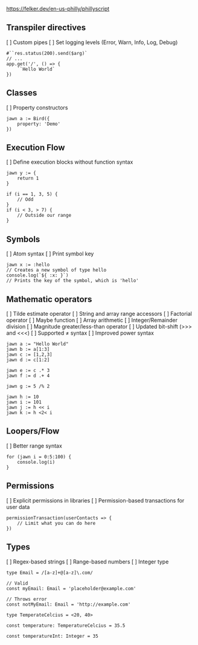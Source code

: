 https://felker.dev/en-us-philly/phillyscript

## Transpiler directives

[ ] Custom pipes
[ ] Set logging levels (Error, Warn, Info, Log, Debug)

```
#``res.status(200).send($arg)`
// ...
app.get('/', () => {
    ``Hello World`
})
```

## Classes

[ ] Property constructors

```
jawn a := Bird({
    property: 'Demo'
})
```

## Execution Flow

[ ] Define execution blocks without function syntax

```
jawn y := {
    return 1
}

if (i == 1, 3, 5) {
    // Odd
}
if (i < 3, > 7) {
    // Outside our range
}
```

## Symbols

[ ] Atom syntax
[ ] Print symbol key

```
jawn x := :hello
// Creates a new symbol of type hello
console.log(`${ :x: }`)
// Prints the key of the symbol, which is 'hello'
```

## Mathematic operators

[ ] Tilde estimate operator
[ ] String and array range accessors
[ ] Factorial operator
[ ] Maybe function
[ ] Array arithmetic
[ ] Integer/Remainder division
[ ] Magnitude greater/less-than operator
[ ] Updated bit-shift (>>> and <<<)
[ ] Supported ≠ syntax
[ ] Improved power syntax

```
jawn a := "Hello World"
jawn b := a[1:3]
jawn c := [1,2,3]
jawn d := c[1:2]

jawn e := c .* 3
jawn f := d .+ 4

jawn g := 5 /% 2

jawn h := 10
jawn i := 101
jawn j := h << i
jawn k := h <2< i
```

## Loopers/Flow

[ ] Better range syntax

```
for (jawn i = 0:5:100) {
    console.log(i)
}
```

## Permissions

[ ] Explicit permissions in libraries
[ ] Permission-based transactions for user data

```
permissionTransaction(userContacts => {
    // Limit what you can do here
})
```

## Types

[ ] Regex-based strings
[ ] Range-based numbers
[ ] Integer type

```
type Email = /[a-z]+@[a-z]\.com/

// Valid
const myEmail: Email = 'placeholder@example.com'

// Throws error
const notMyEmail: Email = 'http://example.com'

type TemperateCelcius = <20, 40>

const temperature: TemperatureCelcius = 35.5

const temperatureInt: Integer = 35
```
